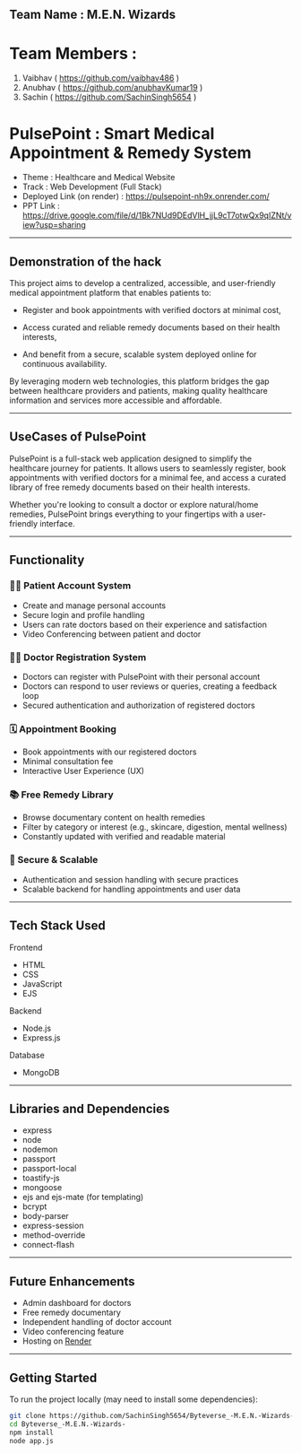 ## Team Name : M.E.N. Wizards
# Team Members : 
1) Vaibhav ( https://github.com/vaibhav486 )
2) Anubhav ( https://github.com/anubhavKumar19 )
3) Sachin ( https://github.com/SachinSingh5654 )

# PulsePoint : Smart Medical Appointment & Remedy System
  - Theme : Healthcare and Medical Website
  - Track : Web Development (Full Stack)
  - Deployed Link (on render) : https://pulsepoint-nh9x.onrender.com/
  - PPT Link : https://drive.google.com/file/d/1Bk7NUd9DEdVlH_jjL9cT7otwQx9qIZNt/view?usp=sharing

  ---

## Demonstration of the hack
This project aims to develop a centralized, accessible, and user-friendly medical appointment platform that enables patients to:

- Register and book appointments with verified doctors at minimal cost,

- Access curated and reliable remedy documents based on their health interests,

- And benefit from a secure, scalable system deployed online for continuous availability.

By leveraging modern web technologies, this platform bridges the gap between healthcare providers and patients, making quality healthcare information and services more accessible and affordable.

---

## UseCases of PulsePoint

PulsePoint is a full-stack web application designed to simplify the healthcare journey for patients. It allows users to seamlessly register, book appointments with verified doctors for a minimal fee, and access a curated library of free remedy documents based on their health interests.

Whether you're looking to consult a doctor or explore natural/home remedies, PulsePoint brings everything to your fingertips with a user-friendly interface.

---

## Functionality

### 👨‍⚕ Patient Account System
- Create and manage personal accounts
- Secure login and profile handling
- Users can rate doctors based on their experience and satisfaction
- Video Conferencing between patient and doctor

### 👨‍⚕ Doctor Registration System
- Doctors can register with PulsePoint with their personal account
- Doctors can respond to user reviews or queries, creating a feedback loop
- Secured authentication and authorization of registered doctors

### 🗓 Appointment Booking
- Book appointments with our registered doctors
- Minimal consultation fee
- Interactive User Experience (UX)

### 📚 Free Remedy Library
- Browse documentary content on health remedies
- Filter by category or interest (e.g., skincare, digestion, mental wellness)
- Constantly updated with verified and readable material

### 🔐 Secure & Scalable
- Authentication and session handling with secure practices
- Scalable backend for handling appointments and user data

---

## Tech Stack Used

Frontend  
- HTML  
- CSS  
- JavaScript  
- EJS 

Backend  
- Node.js  
- Express.js  

Database  
- MongoDB 

---

## Libraries and Dependencies

- express  
- node
- nodemon
- passport
- passport-local
- toastify-js
- mongoose
- ejs and ejs-mate (for templating)
- bcrypt
- body-parser
- express-session
- method-override
- connect-flash

---

## Future Enhancements

- Admin dashboard for doctors
- Free remedy documentary
- Independent handling of doctor account
- Video conferencing feature
- Hosting on [Render](https://render.com)

---

## Getting Started

To run the project locally (may need to install some dependencies):

```bash
git clone https://github.com/SachinSingh5654/Byteverse_-M.E.N.-Wizards-.git
cd Byteverse_-M.E.N.-Wizards-
npm install
node app.js
